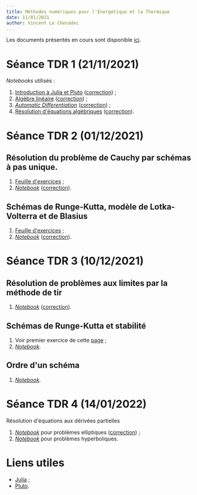 ```yaml
---
title: Méthodes numériques pour l'Énergétique et la Thermique
date: 11/01/2021
author: Vincent Le Chenadec
...
```


Les documents présentés en cours sont disponible [ici](https://drive.google.com/drive/folders/1e_UG9Z_NhOAYl4QfcSyKJx7PBNobB9Ir?usp=sharing).

# Séance TDR 1 (21/11/2021)

*Notebooks* utilisés :

1. [Introduction à Julia et Pluto](notebook/intro.html) ([correction](solution/intro.html)) ;
1. [Algèbre linéaire](notebook/linalg.html) ([correction](solution/linalg.html)) ;
1. [*Automatic Differentiation*](notebook/ad.html) ([correction](solution/ad.html)) ;
1. [Résolution d'équations algébriques](notebook/algebraic.html) ([correction](solution/algebraic.html)).

# Séance TDR 2 (01/12/2021)

## Résolution du problème de Cauchy par schémas à pas unique.

1. [Feuille d'exercices](exercices/single-step.html) ;
1. [*Notebook*](notebook/cauchy.html) ([correction](solution/cauchy.html)).

## Schémas de Runge-Kutta, modèle de Lotka-Volterra et de Blasius

1. [Feuille d'exercices](exercices/rk-blasius.html) ;
1. [*Notebook*](notebook/lotka-blasius.html) ([correction](solution/lotka-blasius.html)).

# Séance TDR 3 (10/12/2021)

## Résolution de problèmes aux limites par la méthode de tir

1. [*Notebook*](notebook/shooting.html) ([correction](solution/shooting.html)).

## Schémas de Runge-Kutta et stabilité

1. Voir premier exercice de cette [page](exercices/rk-blasius.html) ;
1. [*Notebook*](notebook/stability.html).

## Ordre d'un schéma

1. [*Notebook*](notebook/accuracy.html).

# Séance TDR 4 (14/01/2022)

Résolution d'équations aux dérivées partielles

1. [*Notebook*](notebook/elliptic.html) pour problèmes elliptiques ([correction](solution/elliptic.html)) ;
1. [*Notebook*](notebook/hyperbolic.html) pour problèmes hyperboliques.

# Liens utiles

* [Julia](https://julialang.org/) ;
* [Pluto](https://github.com/fonsp/Pluto.jl).

